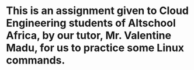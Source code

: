 # This is an assignment given to Cloud Engineering students of Altschool Africa, by our tutor, Mr. Valentine Madu, for us to practice some Linux commands.
